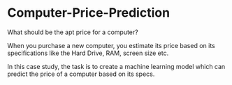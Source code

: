 # Computer-Price-Prediction

What should be the apt price for a computer?

When you purchase a new computer, you estimate its price based on its specifications like the Hard Drive, RAM, screen size etc.

In this case study, the task is to create a machine learning model which can predict the price of a computer based on its specs.
